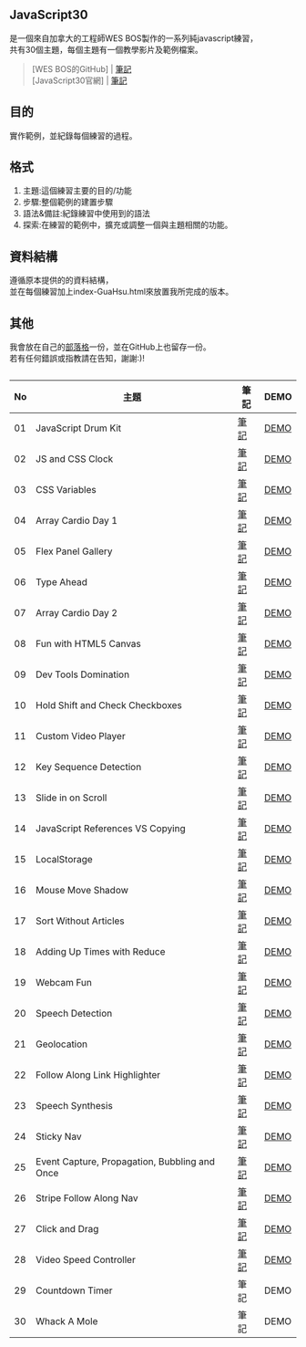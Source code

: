 ## JavaScript30
是一個來自加拿大的工程師WES BOS製作的一系列純javascript練習，  
共有30個主題，每個主題有一個教學影片及範例檔案。  
>[WES BOS的GitHub] | [筆記](https://github.com/wesbos/JavaScript30)  
[JavaScript30官網] | [筆記](https://javascript30.com/)

## 目的
實作範例，並紀錄每個練習的過程。  

## 格式
1. 主題:這個練習主要的目的/功能  
2. 步驟:整個範例的建置步驟  
3. 語法&備註:紀錄練習中使用到的語法  
4. 探索:在練習的範例中，擴充或調整一個與主題相關的功能。

## 資料結構
遵循原本提供的的資料結構，  
並在每個練習加上index-GuaHsu.html來放置我所完成的版本。

## 其他
我會放在自己的[部落格](https://guahsu.io)一份，並在GitHub上也留存一份。  
若有任何錯誤或指教請在告知，謝謝:)!

##
| No | 主題 | 筆記 | DEMO |
| --- | --- | --- | --- |
| 01 | JavaScript Drum Kit | [筆記](https://guahsu.io/2017/05/JavaScript30-01-Java-Script-Drum-Kit/) | [DEMO](https://guahsu.io/JavaScript30/01_Java-Script-Drum-Kit/index-GuaHsu.html) |
| 02 | JS and CSS Clock | [筆記](https://guahsu.io/2017/05/JavaScript30-02-JS-and-CSS-Clock/) | [DEMO](https://guahsu.io/JavaScript30/02_JS-and-CSS-Clock/index-GuaHsu.html) |
| 03 | CSS Variables | [筆記](https://guahsu.io/2017/05/JavaScript30-03-CSS-Variables/) | [DEMO](https://guahsu.io/JavaScript30/03_CSS-Variables/index-GuaHsu.html) |
| 04 | Array Cardio Day 1 | [筆記](https://guahsu.io/2017/05/JavaScript30-04-Array-Cardio-Day-1/) | [DEMO](https://guahsu.io/JavaScript30/04_Array-Cardio-Day-1/index-GuaHsu.html) |
| 05 | Flex Panel Gallery | [筆記](https://guahsu.io/2017/05/JavaScript30-05-Flex-Panel-Gallery/) | [DEMO](https://guahsu.io/JavaScript30//05_Flex-Panel-Gallery/index-GuaHsu.html) |
| 06 | Type Ahead | [筆記](https://guahsu.io/2017/05/JavaScript30-06-Type-Ahead/) | [DEMO](https://guahsu.io/JavaScript30/06_Type-Ahead/index-GuaHsu.html) |
| 07 | Array Cardio Day 2 | [筆記](https://guahsu.io/2017/05/JavaScript30-07-Array-Cardio-Day-2/) | [DEMO](https://guahsu.io/JavaScript30/07_Array-Cardio-Day-2/index-GuaHsu.html) |
| 08 | Fun with HTML5 Canvas | [筆記](https://guahsu.io/2017/06/JavaScript30-08-Fun-with-HTML5-Canvas/) | [DEMO](https://guahsu.io/JavaScript30/08_Fun-with-HTML5-Canvas/index-GuaHsu.html) |
| 09 | Dev Tools Domination | [筆記](https://guahsu.io/2017/06/JavaScript30-09-Dev-Tools-Domination/) | [DEMO](https://guahsu.io/JavaScript30/09_Dev-Tools-Domination/index-GuaHsu.html) |
| 10 | Hold Shift and Check Checkboxes | [筆記](https://guahsu.io/2017/07/JavaScript30-10-Hold-Shift-and-Check-Checkboxes/) | [DEMO](https://guahsu.io/JavaScript30/10_Hold-Shift-and-Check-Checkboxes/index-GuaHsu.html) |
| 11 | Custom Video Player | [筆記](https://guahsu.io/2017/07/JavaScript30-11-Custom-Video-Player/) | [DEMO](https://guahsu.io/JavaScript30/11_Custom-Video-Player/index-GuaHsu.html) |
| 12 | Key Sequence Detection | [筆記](https://guahsu.io/2017/07/JavaScript30-12-Key-Sequence-Detection/) | [DEMO](https://guahsu.io/JavaScript30/12_Key-Sequence-Detection/index-GuaHsu.html)    |
| 13 | Slide in on Scroll | [筆記](https://guahsu.io/2017/08/JavaScript30-13-Slide-in-on-Scroll/) | [DEMO](https://guahsu.io/JavaScript30/13_Slide-in-on-Scroll/index-GuaHsu.html) |
| 14 | JavaScript References VS Copying | [筆記](https://guahsu.io/2017/08/JavaScript30-14-JavaScript-References-VS-Copying/) | [DEMO](https://guahsu.io/JavaScript30/14_JavaScript-References-VS-Copying/index-GuaHsu.html) |
| 15 | LocalStorage | [筆記](https://guahsu.io/2017/09/JavaScript30-15-LocalStorage/) | [DEMO](https://guahsu.io/JavaScript30/15_LocalStorage/index-GuaHsu.html) |
| 16 | Mouse Move Shadow | [筆記](https://guahsu.io/2017/10/JavaScript30-16-Mouse-Move-Shadow/) | [DEMO](https://guahsu.io/JavaScript30/16_Mouse-Move-Shadow/index-GuaHsu.html) |
| 17 | Sort Without Articles | [筆記](https://guahsu.io/2017/10/JavaScript30-17-Sort-Without-Articles/) | [DEMO](https://guahsu.io/JavaScript30/17_Sort-Without-Articles/index-GuaHsu.html) |
| 18 | Adding Up Times with Reduce | [筆記](https://guahsu.io/2017/10/JavaScript30-18-Adding-Up-Times-with-Reduce/) | [DEMO](https://guahsu.io/JavaScript30/18_Adding-Up-Times-with-Reduce/index-GuaHsu.html) |
| 19 | Webcam Fun | [筆記](https://guahsu.io/2017/10/JavaScript30-19-Webcam-Fun/) | [DEMO](https://guahsu.io/JavaScript30/19_Webcam-Fun/index-GuaHsu.html) |
| 20 | Speech Detection | [筆記](https://guahsu.io/2017/10/JavaScript30-20-Speech-Detection/) | [DEMO](https://guahsu.io/JavaScript30/20_Speech-Detection/index-GuaHsu.html) |
| 21 | Geolocation | [筆記](https://guahsu.io/2017/10/JavaScript30-21-Geolocation/) | [DEMO](https://guahsu.io/JavaScript30/21_Geolocation/index-GuaHsu.html)  |
| 22 | Follow Along Link Highlighter | [筆記](https://guahsu.io/2017/10/JavaScript30-22-Follow-Along-Link-Highlighter/) | [DEMO](https://guahsu.io/JavaScript30/22_Follow-Along-Link-Highlighter/index-GuaHsu.html) |
| 23 | Speech Synthesis | [筆記](https://guahsu.io/2017/10/JavaScript30-23-Speech-Synthesis/) | [DEMO](https://guahsu.io/JavaScript30/23_Speech-Synthesis/index-GuaHsu.html) |
| 24 | Sticky Nav | [筆記](https://guahsu.io/2017/10/JavaScript30-24-Sticky-Nav/) | [DEMO](https://guahsu.io/JavaScript30/24_Sticky-Nav/index-GuaHsu.html) |
| 25 | Event Capture, Propagation, Bubbling and Once | [筆記](https://guahsu.io/2017/10/JavaScript30-25-Event-Capture-Propagation-Bubbling-and-Once/) | [DEMO](https://guahsu.io/JavaScript30/25_Event-Capture-Propagation-Bubbling-and-Once/index-GuaHsu.html) |
| 26 | Stripe Follow Along Nav | [筆記](https://guahsu.io/2017/10/JavaScript30-26-Stripe-Follow-Along-Nav/) | [DEMO](http://guahsu.io/JavaScript30/26_Stripe-Follow-Along-Nav/index-GuaHsu.html) |
| 27 | Click and Drag | [筆記](https://guahsu.io/2017/10/JavaScript30-27-Click-and-Drag/) | [DEMO](http://guahsu.io/JavaScript30/27_Click-and-Drag/index-GuaHsu.html) |
| 28 | Video Speed Controller | [筆記](https://guahsu.io/2017/10/JavaScript30-28-Video-Speed-Controller/) | [DEMO](http://guahsu.io/JavaScript30/28_Video-Speed-Controller/index-GuaHsu.html) |
| 29 | Countdown Timer | 筆記 | DEMO |
| 30 | Whack A Mole  | 筆記 | DEMO |

